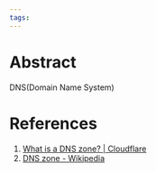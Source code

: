```yaml
---
tags:
---
```

# Abstract

DNS(Domain Name System)
# References
1. [What is a DNS zone? | Cloudflare](https://www.cloudflare.com/learning/dns/glossary/dns-zone/)
2. [DNS zone - Wikipedia](https://en.wikipedia.org/wiki/DNS_zone)